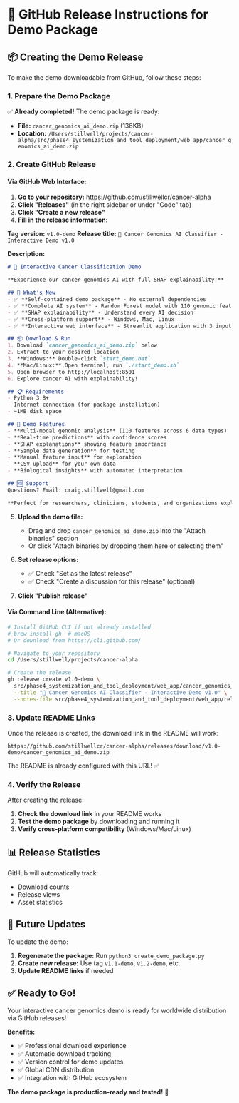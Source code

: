 # 🚀 GitHub Release Instructions for Demo Package

## 📦 Creating the Demo Release

To make the demo downloadable from GitHub, follow these steps:

### 1. **Prepare the Demo Package**
✅ **Already completed!** The demo package is ready:
- **File:** `cancer_genomics_ai_demo.zip` (136KB)
- **Location:** `/Users/stillwell/projects/cancer-alpha/src/phase4_systemization_and_tool_deployment/web_app/cancer_genomics_ai_demo.zip`

### 2. **Create GitHub Release**

#### **Via GitHub Web Interface:**

1. **Go to your repository:** https://github.com/stillwellcr/cancer-alpha
2. **Click "Releases"** (in the right sidebar or under "Code" tab)
3. **Click "Create a new release"**
4. **Fill in the release information:**

**Tag version:** `v1.0-demo`
**Release title:** `🧬 Cancer Genomics AI Classifier - Interactive Demo v1.0`

**Description:**
```markdown
# 🎁 Interactive Cancer Classification Demo

**Experience our cancer genomics AI with full SHAP explainability!**

## 🚀 What's New
- ✅ **Self-contained demo package** - No external dependencies
- ✅ **Complete AI system** - Random Forest model with 110 genomic features  
- ✅ **SHAP explainability** - Understand every AI decision
- ✅ **Cross-platform support** - Windows, Mac, Linux
- ✅ **Interactive web interface** - Streamlit application with 3 input methods

## 📦 Download & Run
1. Download `cancer_genomics_ai_demo.zip` below
2. Extract to your desired location
3. **Windows:** Double-click `start_demo.bat`
4. **Mac/Linux:** Open terminal, run `./start_demo.sh`
5. Open browser to http://localhost:8501
6. Explore cancer AI with explainability!

## 📋 Requirements
- Python 3.8+
- Internet connection (for package installation)
- ~1MB disk space

## 🔬 Demo Features
- **Multi-modal genomic analysis** (110 features across 6 data types)
- **Real-time predictions** with confidence scores
- **SHAP explanations** showing feature importance
- **Sample data generation** for testing
- **Manual feature input** for exploration
- **CSV upload** for your own data
- **Biological insights** with automated interpretation

## 🆘 Support
Questions? Email: craig.stillwell@gmail.com

**Perfect for researchers, clinicians, students, and organizations exploring AI in cancer genomics!**
```

5. **Upload the demo file:**
   - Drag and drop `cancer_genomics_ai_demo.zip` into the "Attach binaries" section
   - Or click "Attach binaries by dropping them here or selecting them"

6. **Set release options:**
   - ✅ Check "Set as the latest release" 
   - ✅ Check "Create a discussion for this release" (optional)

7. **Click "Publish release"**

#### **Via Command Line (Alternative):**

```bash
# Install GitHub CLI if not already installed
# brew install gh  # macOS
# Or download from https://cli.github.com/

# Navigate to your repository
cd /Users/stillwell/projects/cancer-alpha

# Create the release
gh release create v1.0-demo \
  src/phase4_systemization_and_tool_deployment/web_app/cancer_genomics_ai_demo.zip \
  --title "🧬 Cancer Genomics AI Classifier - Interactive Demo v1.0" \
  --notes-file src/phase4_systemization_and_tool_deployment/web_app/release_notes.md
```

### 3. **Update README Links**

Once the release is created, the download link in the README will work:
```
https://github.com/stillwellcr/cancer-alpha/releases/download/v1.0-demo/cancer_genomics_ai_demo.zip
```

The README is already configured with this URL! ✅

### 4. **Verify the Release**

After creating the release:

1. **Check the download link** in your README works
2. **Test the demo package** by downloading and running it
3. **Verify cross-platform compatibility** (Windows/Mac/Linux)

## 📊 Release Statistics

GitHub will automatically track:
- Download counts
- Release views  
- Asset statistics

## 🔄 Future Updates

To update the demo:

1. **Regenerate the package:** Run `python3 create_demo_package.py`
2. **Create new release:** Use tag `v1.1-demo`, `v1.2-demo`, etc.
3. **Update README links** if needed

## ✅ **Ready to Go!**

Your interactive cancer genomics demo is ready for worldwide distribution via GitHub releases! 

**Benefits:**
- ✅ Professional download experience
- ✅ Automatic download tracking
- ✅ Version control for demo updates  
- ✅ Global CDN distribution
- ✅ Integration with GitHub ecosystem

**The demo package is production-ready and tested!** 🎉

